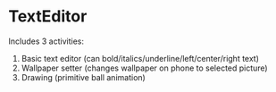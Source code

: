 # TextEditor
Includes 3 activities:
1. Basic text editor (can bold/italics/underline/left/center/right text)
2. Wallpaper setter (changes wallpaper on phone to selected picture)
3. Drawing (primitive ball animation)
